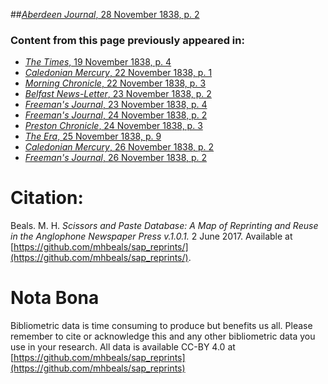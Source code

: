 ##[*Aberdeen Journal*, 28 November 1838, p. 2](https://mhbeals.github.io/sap_html/Aberdeen-Journal/Aberdeen-Journal-28-November-1838-p-2)

### Content from this page previously appeared in:
+ [*The Times*, 19 November 1838, p. 4](https://mhbeals.github.io/sap_html/The-Times/The-Times-19-November-1838-p-4)
+ [*Caledonian Mercury*, 22 November 1838, p. 1](https://mhbeals.github.io/sap_html/Caledonian-Mercury/Caledonian-Mercury-22-November-1838-p-1)
+ [*Morning Chronicle*, 22 November 1838, p. 3](https://mhbeals.github.io/sap_html/Morning-Chronicle/Morning-Chronicle-22-November-1838-p-3)
+ [*Belfast News-Letter*, 23 November 1838, p. 2](https://mhbeals.github.io/sap_html/Belfast-News-Letter/Belfast-News-Letter-23-November-1838-p-2)
+ [*Freeman's Journal*, 23 November 1838, p. 4](https://mhbeals.github.io/sap_html/Freeman's-Journal/Freeman's-Journal-23-November-1838-p-4)
+ [*Freeman's Journal*, 24 November 1838, p. 2](https://mhbeals.github.io/sap_html/Freeman's-Journal/Freeman's-Journal-24-November-1838-p-2)
+ [*Preston Chronicle*, 24 November 1838, p. 3](https://mhbeals.github.io/sap_html/Preston-Chronicle/Preston-Chronicle-24-November-1838-p-3)
+ [*The Era*, 25 November 1838, p. 9](https://mhbeals.github.io/sap_html/The-Era/The-Era-25-November-1838-p-9)
+ [*Caledonian Mercury*, 26 November 1838, p. 2](https://mhbeals.github.io/sap_html/Caledonian-Mercury/Caledonian-Mercury-26-November-1838-p-2)
+ [*Freeman's Journal*, 26 November 1838, p. 2](https://mhbeals.github.io/sap_html/Freeman's-Journal/Freeman's-Journal-26-November-1838-p-2)
                    
# Citation: 

Beals. M. H. *Scissors and Paste Database: A Map of Reprinting and Reuse in the Anglophone Newspaper Press v.1.0.1.* 2 June 2017. Available at [https://github.com/mhbeals/sap_reprints/](https://github.com/mhbeals/sap_reprints/). 
                    
# Nota Bona

Bibliometric data is time consuming to produce but benefits us all. Please remember to cite or acknowledge this and any other bibliometric data you use in your research. All data is available CC-BY 4.0 at [https://github.com/mhbeals/sap_reprints](https://github.com/mhbeals/sap_reprints)